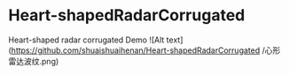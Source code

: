 # Heart-shapedRadarCorrugated
Heart-shaped radar corrugated Demo
![Alt text](https://github.com/shuaishuaihenan/Heart-shapedRadarCorrugated
/心形雷达波纹.png)
